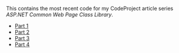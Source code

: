 This contains the most recent code for my CodeProject article series *ASP.NET Common Web Page Class Library*.

- [Part 1](https://www.codeproject.com/Articles/5551/ASP-NET-Common-Web-Page-Class-Library-Part-1)
- [Part 2](https://www.codeproject.com/Articles/5552/ASP-NET-Common-Web-Page-Class-Library-Part-2)
- [Part 3](https://www.codeproject.com/Articles/5553/ASP-NET-Common-Web-Page-Class-Library-Part-3)
- [Part 4](https://www.codeproject.com/Articles/5554/ASP-NET-Common-Web-Page-Class-Library-Part-4)
